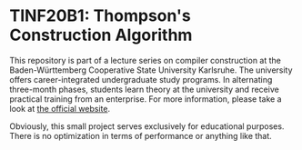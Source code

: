 # TINF20B1: Thompson's Construction Algorithm

This repository is part of a lecture series on compiler construction at the Baden-Württemberg Cooperative State University Karlsruhe. The university offers career-integrated undergraduate study programs. In alternating three-month phases, students learn theory at the university and receive practical training from an enterprise. For more information, please take a look at [the official website](https://www.karlsruhe.dhbw.de/en/general/about-dhbw-karlsruhe.html).

Obviously, this small project serves exclusively for educational purposes. There is no optimization in terms of performance or anything like that.
